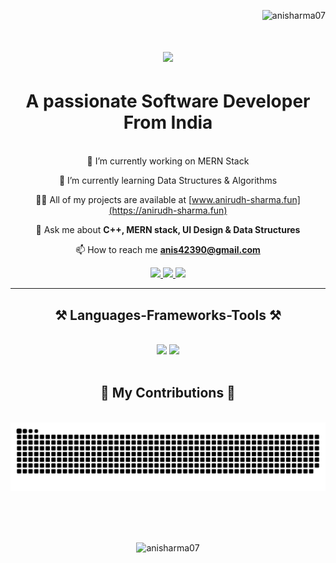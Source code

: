 <p align="right"> <img src="https://komarev.com/ghpvc/?username=anisharma07&label=Profile%20views&color=green&style=flat" alt="anisharma07" /> </p>
<h1 align="center">
    <img src="https://readme-typing-svg.herokuapp.com/?font=Righteous&size=35&center=true&vCenter=true&color=45F700&width=500&height=70&duration=4000&lines=Hi+There!+👋;+I'm+Anirudh+Sharma!;" />
</h1>
<h1 align="center">A passionate Software Developer From India</h1>
<br/>
<div align="center">
🔭 I’m currently working on MERN Stack
<br/>
  
🌱 I’m currently learning Data Structures & Algorithms


👨‍💻 All of my projects are available at [www.anirudh-sharma.fun](https://anirudh-sharma.fun)


💬 Ask me about **C++, MERN stack, UI Design & Data Structures**


📫 How to reach me **anis42390@gmail.com**
</div>
<div align="center"> 
  <a href="mailto:anis42390@gmail.com">
    <img src="https://img.shields.io/badge/Gmail-333333?style=for-the-badge&logo=gmail&logoColor=red" />
  </a>
  <a href="https://www.linkedin.com/in/anirudh-sharma-58ba29256" target="_blank">
    <img src="https://img.shields.io/badge/LinkedIn-0077B5?style=for-the-badge&logo=linkedin&logoColor=white" target="_blank" />
  </a>
  <a href="https://anirudh-sharma.fun" target="_blank">
     <img src="https://img.shields.io/badge/Portfolio-FF5722?style=for-the-badge&logo=todoist&logoColor=white" target="_blank" /> <!-- sqlite, safari, google-chrome are other good icon options -->
  </a>
</div>

<p align="left">
</p>

 <hr/>
 
<h2 align="center">⚒️ Languages-Frameworks-Tools ⚒️</h2>
<br/>
<div align="center">
    <img src="https://skillicons.dev/icons?i=react,nextjs,html,css,vscode,github,figma,tailwind,git" />
    <img src="https://skillicons.dev/icons?i=nodejs,javascript,typescript,express,firebase,mongodb,c,cpp,photoshop,illustrator" /><br>
</div>
<br/>
<div align="center">
  <h2>🐍 My Contributions 🐍</h2>
  <br>
  <img alt="snake eating my contributions" src="https://raw.githubusercontent.com/anisharma07/anisharma07/output/github-contribution-grid-snake-dark.svg" />
  
  <br/><br/><br/>
</div>

<p align="center"><img src="https://github-readme-stats.vercel.app/api/top-langs?username=anisharma07&show_icons=true&locale=en&layout=compact" alt="anisharma07" /></p>
